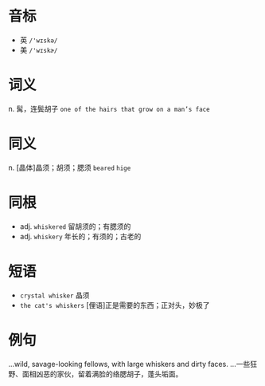 # 音标

- 英 `/'wɪskə/`
- 美 `/'wɪskɚ/`

# 词义

n. 髯，连鬓胡子
`one of the hairs that grow on a man’s face`

# 同义

n. [晶体]晶须；胡须；腮须
`beared` `hige`

# 同根

- adj. `whiskered` 留胡须的；有腮须的
- adj. `whiskery` 年长的；有须的；古老的

# 短语

- `crystal whisker` 晶须
- `the cat's whiskers` [俚语]正是需要的东西；正对头，妙极了

# 例句

...wild, savage-looking fellows, with large whiskers and dirty faces.
…一些狂野、面相凶恶的家伙，留着满脸的络腮胡子，蓬头垢面。


